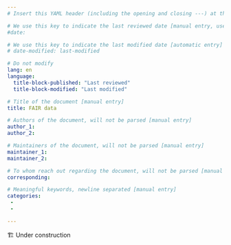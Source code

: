 ```yaml
---
# Insert this YAML header (including the opening and closing ---) at the beginning of the document and fill it out accordingly

# We use this key to indicate the last reviewed date [manual entry, use MM/DD/YYYY]
#date:

# We use this key to indicate the last modified date [automatic entry]
# date-modified: last-modified

# Do not modify
lang: en
language: 
  title-block-published: "Last reviewed"
  title-block-modified: "Last modified"

# Title of the document [manual entry]
title: FAIR data

# Authors of the document, will not be parsed [manual entry]
author_1:
author_2:

# Maintainers of the document, will not be parsed [manual entry]
maintainer_1:
maintainer_2:

# To whom reach out regarding the document, will not be parsed [manual entry]
corresponding:

# Meaningful keywords, newline separated [manual entry]
categories: 
 - 
 - 

---
```


🏗️ Under construction
